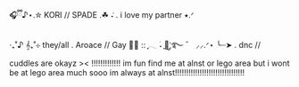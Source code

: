 🎧ྀི♪⋆.✮  KORI // SPADE .☘︎ ݁˖ . i love my partner ⭑.ᐟ
  
 ‧₊˚♪ 𝄞₊˚⊹  they/all . Aroace // Gay 🌹🎶 :: ִֶָ𓂃 ࣪˖ ִֶָ🐇་༘࿐ ゛ ⸝⸝.ᐟ⋆
╰┈➤ . dnc // cuddles are okayz >< !!!!!!!!!!!!! im fun find me at alnst or lego area but i wont be at
lego area much sooo im always at alnst!!!!!!!!!!!!!!!!!!!!!!!!!!!!!!!


